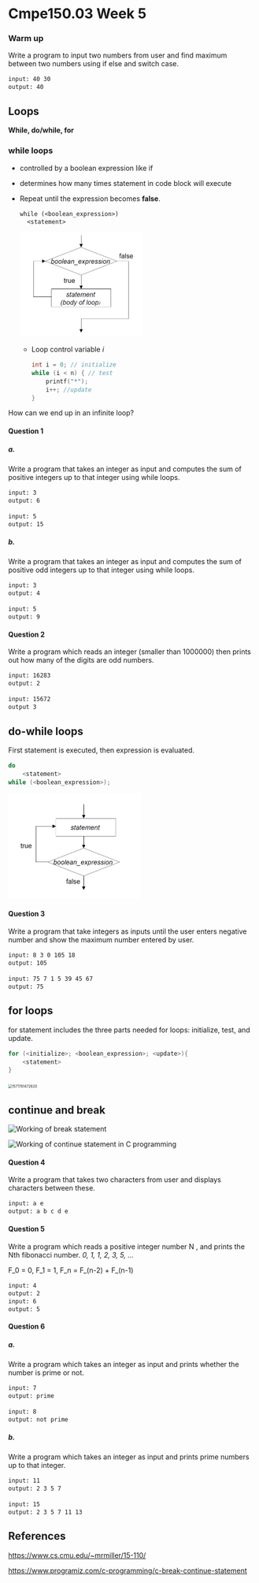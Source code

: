 # Cmpe150.03 Week 5

### Warm up

Write a program to input two numbers from user and find maximum between two numbers using if else and switch case.

```
input: 40 30
output: 40
```

## Loops

**While, do/while, for**

### while loops

* controlled by a boolean expression like if

* determines how many times statement in code block will execute

* Repeat until the expression becomes **false**.

  ```
  while (<boolean_expression>)
  	<statement>
  ```

  <img src="figures/1571759785622.png" alt="1571759785622" style="zoom:50%;" />

  

  * Loop control variable *i*
  
    ```c
    int i = 0; // initialize
    while (i < n) { // test
    	printf("*"); 
    	i++; //update
    }
    ```
  

How can we end up in an infinite loop?

#### Question 1

  ##### a.

  Write a program that takes an integer as input and computes the sum of positive integers up to that integer using while loops. 

```
input: 3
output: 6

input: 5
output: 15
```

  ##### b.

  Write a program that takes an integer as input and computes the sum of positive odd integers up to that integer using while loops. 

```
input: 3
output: 4

input: 5
output: 9
```

  #### Question 2

  Write a program which reads an integer (smaller than 1000000) then prints out how many of the digits are odd numbers.

``` 
input: 16283 
output: 2

input: 15672
output 3
```

  ## do-while loops

  First statement is executed, then expression is evaluated. 

```c
do
	<statement>
while (<boolean_expression>);
```

<img src="figures/1571760221894.png" alt="1571760221894" style="zoom:50%;" />



  

  #### Question 3

Write a program that take integers as inputs until the user enters negative number and show the maximum number entered by user.

````
input: 8 3 0 105 18
output: 105
  
input: 75 7 1 5 39 45 67
output: 75
````

## for loops

for statement includes the three parts needed for loops: initialize, test, and update. 

```c
for (<initialize>; <boolean_expression>; <update>){
	<statement>
}
```

<img src="C:/Cmpe150-Fall19/lab-materials/fall19/week6/figures/1571761472620.png" alt="1571761472620" style="zoom:50%;" />





## continue and break

![Working of break statement](https://cdn.programiz.com/sites/tutorial2program/files/c-break-statement-works.jpg)

![Working of continue statement in C programming](https://cdn.programiz.com/sites/tutorial2program/files/c-continue-statement-works.jpg)



#### Question 4

Write a program that takes two characters from user and displays characters between these.

```
input: a e
output: a b c d e
```

#### Question 5

Write a program which reads a positive integer number N , and prints the Nth fibonacci number. *0, 1, 1, 2, 3, 5, ...*  

F_0 = 0, F_1 = 1, F_n = F_(n-2) + F_(n-1)

```
input: 4
output: 2
input: 6
output: 5
```

#### Question 6

##### a.

Write a program which takes an integer as input and prints whether the number is prime or not.

```
input: 7
output: prime

input: 8
output: not prime
```

##### b.

Write a program which takes an integer as input and prints prime numbers up to that integer.

```
input: 11
output: 2 3 5 7 

input: 15
output: 2 3 5 7 11 13
```

  ## References

https://www.cs.cmu.edu/~mrmiller/15-110/

https://www.programiz.com/c-programming/c-break-continue-statement